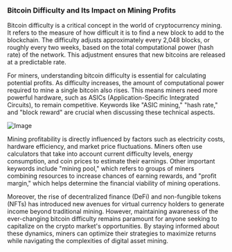 ### Bitcoin Difficulty and Its Impact on Mining Profits

Bitcoin difficulty is a critical concept in the world of cryptocurrency mining. It refers to the measure of how difficult it is to find a new block to add to the blockchain. The difficulty adjusts approximately every 2,048 blocks, or roughly every two weeks, based on the total computational power (hash rate) of the network. This adjustment ensures that new bitcoins are released at a predictable rate.

For miners, understanding bitcoin difficulty is essential for calculating potential profits. As difficulty increases, the amount of computational power required to mine a single bitcoin also rises. This means miners need more powerful hardware, such as ASICs (Application-Specific Integrated Circuits), to remain competitive. Keywords like "ASIC mining," "hash rate," and "block reward" are crucial when discussing these technical aspects.

![Image](https://github.com/user-attachments/assets/b8266eee-691e-4ee1-99ef-bfa10d234fd4)

Mining profitability is directly influenced by factors such as electricity costs, hardware efficiency, and market price fluctuations. Miners often use calculators that take into account current difficulty levels, energy consumption, and coin prices to estimate their earnings. Other important keywords include "mining pool," which refers to groups of miners combining resources to increase chances of earning rewards, and "profit margin," which helps determine the financial viability of mining operations.

Moreover, the rise of decentralized finance (DeFi) and non-fungible tokens (NFTs) has introduced new avenues for virtual currency holders to generate income beyond traditional mining. However, maintaining awareness of the ever-changing bitcoin difficulty remains paramount for anyone seeking to capitalize on the crypto market's opportunities. By staying informed about these dynamics, miners can optimize their strategies to maximize returns while navigating the complexities of digital asset mining.